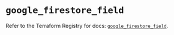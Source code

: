 # `google_firestore_field`

Refer to the Terraform Registry for docs: [`google_firestore_field`](https://registry.terraform.io/providers/hashicorp/google/6.24.0/docs/resources/firestore_field).
